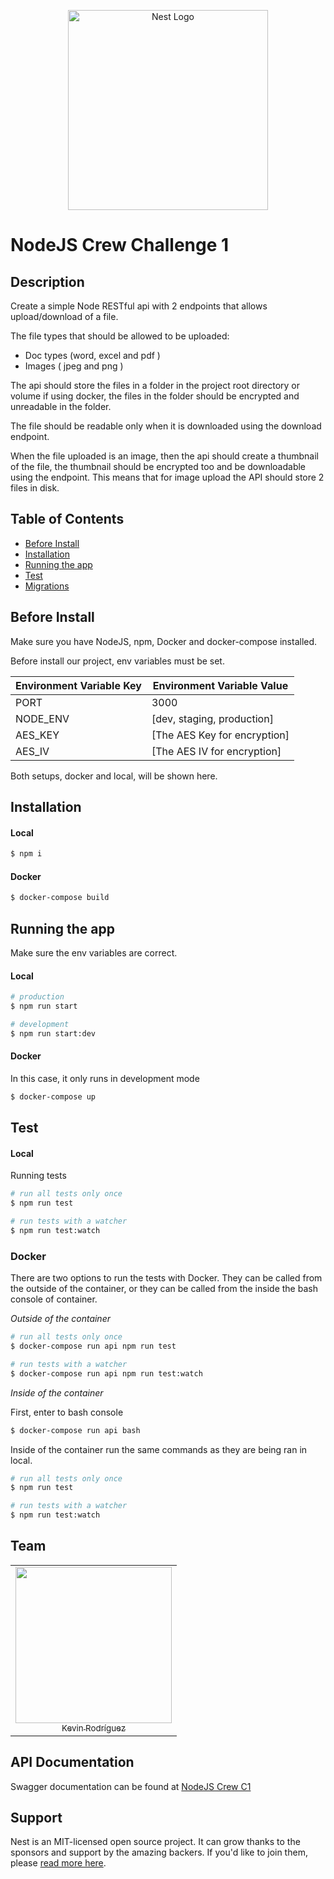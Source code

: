 <p align="center">
  <a href="http://nestjs.com/" target="blank"><img src="https://nestjs.com/img/logo_text.svg" width="320" alt="Nest Logo" /></a>
</p>

# NodeJS Crew Challenge 1

## Description

Create a simple Node RESTful api with 2 endpoints that allows upload/download of a file.

The file types that should be allowed to be uploaded:

- Doc types (word, excel and pdf )
- Images ( jpeg and png )

The api should store the files in a folder in the project root directory or volume if using docker, the files in the folder should be encrypted and unreadable in the folder.

The file should be readable only when it is downloaded using the download endpoint.

When the file uploaded is an image, then the api should create a thumbnail of the file, the thumbnail should be encrypted too and be downloadable using the endpoint. This means that for image upload the API should store 2 files in disk.

## Table of Contents

- [Before Install](#before-install)
- [Installation](#installation)
- [Running the app](#running-the-app)
- [Test](#test)
- [Migrations](#migrations)

## Before Install

Make sure you have NodeJS, npm, Docker and docker-compose installed.

Before install our project, env variables must be set.

<center>

| Environment Variable Key | Environment Variable Value   |
| ------------------------ | ---------------------------- |
| PORT                     | 3000                         |
| NODE_ENV                 | [dev, staging, production]   |
| AES_KEY                  | [The AES Key for encryption] |
| AES_IV                   | [The AES IV for encryption]  |

</center>

Both setups, docker and local, will be shown here.

## Installation

#### Local

```bash
$ npm i
```

#### Docker

```bash
$ docker-compose build
```

## Running the app

Make sure the env variables are correct.

#### Local

```bash
# production
$ npm run start

# development
$ npm run start:dev
```

#### Docker

In this case, it only runs in development mode

```bash
$ docker-compose up
```

## Test

#### Local

Running tests

```bash
# run all tests only once
$ npm run test

# run tests with a watcher
$ npm run test:watch
```

### Docker

There are two options to run the tests with Docker. They can be called from the outside of the container, or they can be called from the inside the bash console of container.

_Outside of the container_

```bash
# run all tests only once
$ docker-compose run api npm run test

# run tests with a watcher
$ docker-compose run api npm run test:watch
```

_Inside of the container_

First, enter to bash console

```bash
$ docker-compose run api bash
```

Inside of the container run the same commands as they are being ran in local.

```bash
# run all tests only once
$ npm run test

# run tests with a watcher
$ npm run test:watch
```

## Team

<table>
   <tr>
      <td align="center">
         <a href="https://github.com/KevinARE29">
         <img src="https://avatars1.githubusercontent.com/u/22019795?v=4" width="250" />
         <br />
         <sub>Kevin Rodríguez</sub>
         </a>
      </td>
   </tr>
</table>

## API Documentation

Swagger documentation can be found at [NodeJS Crew C1](https://node-crew-c1.herokuapp.com/api/docs/)

## Support

Nest is an MIT-licensed open source project. It can grow thanks to the sponsors and support by the amazing backers. If you'd like to join them, please [read more here](https://docs.nestjs.com/support).
